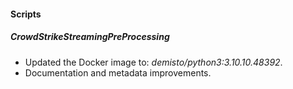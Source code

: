 #### Scripts
##### CrowdStrikeStreamingPreProcessing
- Updated the Docker image to: *demisto/python3:3.10.10.48392*.
- Documentation and metadata improvements.
